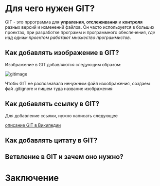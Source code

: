 # Для чего нужен GIT?

GIT - это пррограмма для **упраления**, **отслеживания** и **контроля** разных версий и изменений файлов. Он часто используется в больших проектах, при разработке программ и программного обеспечения, *где над одним проектом работают множество программистов*.

## Как добавлять изображение в GIT?

Изображение в GIT добавляются следующим образом:

![gitimage](gitimage.jpg)

Чтобы GIT не распознавала ненужным файл изоображения, создаем фай .gitignore и пишем туда название изображения

## Как добавлять ссылку в GIT?

Для добавление ссылки, нужно написать следующее

[описание GIT в Википедии](https://ru.wikipedia.org/wiki/Git)

## Как добавлять цитату в GIT?

## Ветвление в GIT и зачем оно нужно?

# Заключение